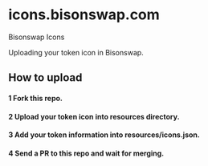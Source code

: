 # icons.bisonswap.com
Bisonswap Icons

Uploading your token icon in Bisonswap.

## How to upload
#### 1 Fork this repo.
#### 2 Upload your token icon into resources directory.
#### 3 Add your token information into resources/icons.json.
#### 4 Send a PR to this repo and wait for merging.